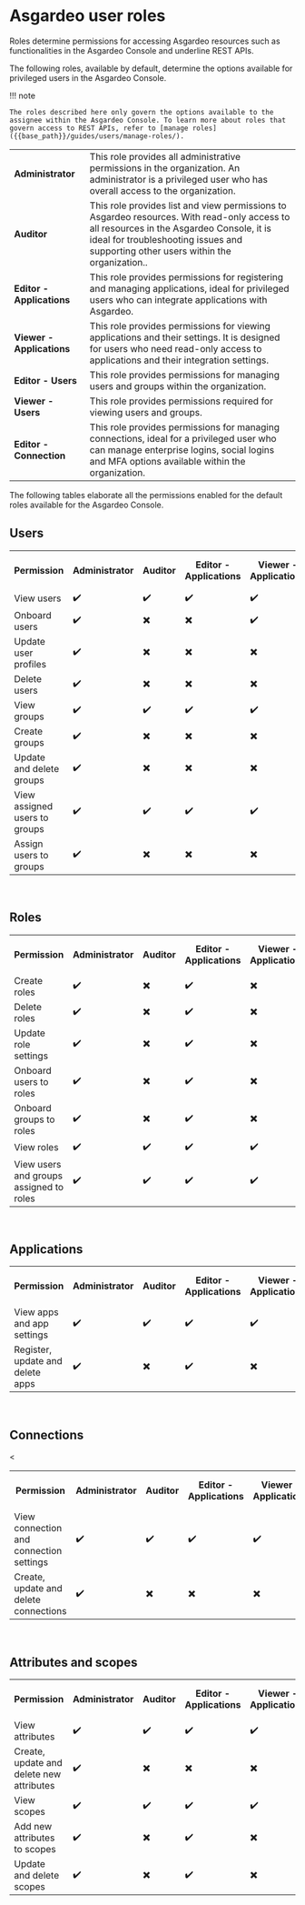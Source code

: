 # Asgardeo user roles

Roles determine permissions for accessing Asgardeo resources such as functionalities in the Asgardeo Console and underline REST APIs.

The following roles, available by default, determine the options available for privileged users in the Asgardeo Console.

!!! note

    The roles described here only govern the options available to the assignee within the Asgardeo Console. To learn more about roles that govern access to REST APIs, refer to [manage roles]({{base_path}}/guides/users/manage-roles/).

<table>
  <tr>
    <td><b>Administrator</b></td>
    <td>This role provides all administrative permissions in the organization. An administrator is a privileged user who has overall access to the organization.</td>
  </tr>
  <tr>
    <td><b>Auditor</b></td>
    <td>This role provides list and view permissions to Asgardeo resources. With read-only access to all resources in the Asgardeo Console, it is ideal for troubleshooting issues and supporting other users within the organization.. </td>
  </tr>
  <tr>
    <td><b>Editor - Applications</b></td>
    <td>This role provides permissions for registering and managing applications, ideal for privileged users who can integrate applications with Asgardeo.</td>
  </tr>
  <tr>
    <td><b>Viewer - Applications</b></td>
    <td>This role provides permissions for viewing applications and their settings. It is designed for users who need read-only access to applications and their integration settings.</td>
  </tr>
  <tr>
    <td><b>Editor - Users</b></td>
    <td>This role provides permissions for managing users and groups within the organization.</td>
  </tr>
  <tr>
    <td><b>Viewer - Users</b></td>
    <td>This role provides permissions required for viewing users and groups.</td>
  </tr>
  <tr>
    <td><b>Editor - Connection</b></td>
    <td>This role provides permissions for managing connections, ideal for a privileged user who can manage enterprise logins, social logins and MFA options available within the organization.</td>
  </tr>
</table>

The following tables elaborate all the permissions enabled for the default roles available for the Asgardeo Console.

## Users
<table>
  <tr>
    <th>Permission</th>
    <th>Administrator</th> 
    <th>Auditor</th> 
    <th>Editor - Applications</th> 
    <th>Viewer - Applications</th> 
    <th>Editor - Users</th> 
    <th>Viewer - Users</th> 
    <th>Editor - Connections</th>
  </tr>
  <tr>
    <td>View users</td>
    <td>✔️</td>
    <td>✔️</td>
    <td>✔️</td>
    <td>✔️</td>
    <td>✔️</td>
    <td>✔️</td>
    <td>✖️</td>
  </tr>
  <tr>
      <td>Onboard users</td>
      <td>✔️</td>
      <td>✖️</td>
      <td>✖️</td>
      <td>✔️</td>
      <td>✖️</td>
      <td>✖️</td>
      <td>✖️</td>
  </tr>
  <tr>
    <td>Update user profiles</td>
      <td>✔️</td>
      <td>✖️</td>
      <td>✖️</td>
    <td>✖️</td>
      <td>✔️</td>
      <td>✖️</td>
      <td>✖️</td>
  </tr>
  <tr>
      <td>Delete users</td>
      <td>✔️</td>
      <td>✖️</td>
      <td>✖️</td>
        <td>✖️</td>
      <td>✔️</td>
      <td>✖️</td>
      <td>✖️</td>
    </tr>
    <tr>
      <td>View groups</td>
      <td>✔️</td>
      <td>✔️</td>
      <td>✔️</td>
        <td>✔️</td>
      <td>✔️</td>
      <td>✔️</td>
      <td>✖️</td>
    </tr>
    <tr>
      <td>Create groups</td>
      <td>✔️</td>
      <td>✖️</td>
      <td>✖️</td>
        <td>✖️</td>
      <td>✔️</td>
      <td>✖️</td>
      <td>✖️</td>
    </tr>
    <tr>
      <td>Update and delete groups</td>
      <td>✔️</td>
      <td>✖️</td>
      <td>✖️</td>
        <td>✖️</td>
      <td>✔️</td>
      <td>✖️</td>
      <td>✖️</td>
    </tr>
    <tr>
      <td>View assigned users to groups</td>
      <td>✔️</td>
      <td>✔️</td>
      <td>✔️</td>
        <td>✔️</td>
      <td>✔️</td>
      <td>✔️</td>
      <td>✖️</td>
    </tr>
    <tr>
      <td>Assign users to groups</td>
      <td>✔️</td>
      <td>✖️</td>
      <td>✖️</td>
      <td>✖️</td>
      <td>✔️</td>
      <td>✖️</td>
      <td>✖️</td>
    </tr>  
</table>

<br>

## Roles

<table>
  <tr>
    <th>Permission</th>
    <th>Administrator</th> 
    <th>Auditor</th> 
    <th>Editor - Applications</th> 
    <th>Viewer - Applications</th> 
    <th>Editor - Users</th> 
    <th>Viewer - Users</th> 
    <th>Editor - Connections</th>
  </tr>
  <tr>
    <td>Create roles</td>
    <td>✔️</td>
    <td>✖️</td>
    <td>✔️</td>
    <td>✖️</td>
    <td>✔️</td>
    <td>✖️</td>
    <td>✖️</td>
  </tr>
 <tr>
    <td>Delete roles</td>
    <td>✔️</td>
    <td>✖️</td>
    <td>✔️</td>
    <td>✖️</td>
    <td>✔️</td>
    <td>✖️</td>
    <td>✖️</td>
  </tr>
  <tr>
    <td>Update role settings</td>
    <td>✔️</td>
    <td>✖️</td>
    <td>✔️</td>
    <td>✖️</td>
    <td>✔️</td>
    <td>✖️</td>
    <td>✖️</td>
  </tr>
  <tr>
      <td>Onboard users to roles</td>
      <td>✔️</td>
      <td>✖️</td>
      <td>✔️</td>
      <td>✖️</td>
      <td>✔️</td>
      <td>✖️</td>
      <td>✖️</td>
  </tr>
<tr>
      <td>Onboard groups to roles</td>
      <td>✔️</td>
      <td>✖️</td>
      <td>✔️</td>
      <td>✖️</td>
      <td>✔️</td>
      <td>✖️</td>
      <td>✖️</td>
  </tr>
  <tr>
      <td>View roles</td>
      <td>✔️</td>
      <td>✔️</td>
      <td>✔️</td>
      <td>✔️</td>
      <td>✔️</td>
      <td>✔️</td>
      <td>✖️</td>
    </tr>
<tr>
      <td>View users and groups assigned to roles</td>
      <td>✔️</td>
      <td>✔️</td>
      <td>✔️</td>
      <td>✔️</td>
      <td>✔️</td>
      <td>✔️</td>
      <td>✖️</td>
    </tr>
</table>

<br>

## Applications

<table>
  <tr>
     <th>Permission</th>
    <th>Administrator</th> 
    <th>Auditor</th> 
    <th>Editor - Applications</th> 
    <th>Viewer - Applications</th> 
    <th>Editor - Users</th> 
    <th>Viewer - Users</th> 
    <th>Editor - Connections</th>
  </tr>
  <tr>
    <td>View apps and app settings</td>
    <td>✔️</td>
    <td>✔️</td>
    <td>✔️</td>
    <td>✔️</td>
    <td>✖️</td>
    <td>✖️</td>
    <td>✖️</td>
  </tr>
  <tr>
    <td>Register, update and delete apps</td>
    <td>✔️</td>
    <td>✖️</td>
    <td>✔️</td>
    <td>✖️</td>
    <td>✖️</td>
    <td>✖️</td>
    <td>✖️</td>
  </tr>
</table>

<br>

## Connections

<table>
  <tr>
    <th>Permission</th>
    <th>Administrator</th> 
    <th>Auditor</th> 
    <th>Editor - Applications</th> 
    <th>Viewer - Applications</th> 
    <th>Editor - Users</th> 
    <th>Viewer - Users</th> 
    <th>Editor - Connections</th>
  </tr>
  <tr>
    <td>View connection and connection settings</td>
    <td>✔️</td>
    <td>✔️</td>
    <td>✔️</td>
    <td>✔️</td>
    <td>✖️</td>
    <td>✖️</td>
    <td>✖️</td>
  </tr>
  <tr>
    <td>Create, update and delete connections</td>
    <td>✔️</td>
    <td>✖️</td>
    <td>✖️</td>
    <td>✖️</td>
    <td>✖️</td>
    <td>✖️</td>
    <<td>✔️</td>
  </tr>
</table>

<br>

## Attributes and scopes
<table>
  <tr>
    <th>Permission</th>
    <th>Administrator</th> 
    <th>Auditor</th> 
    <th>Editor - Applications</th> 
    <th>Viewer - Applications</th> 
    <th>Editor - Users</th> 
    <th>Viewer - Users</th> 
    <th>Editor - Connections</th>
  </tr>
  <tr>
    <td>View attributes</td>
    <td>✔️</td>
    <td>✔️</td>
    <td>✔️</td>
    <td>✔️</td>
    <td>✖️</td>
    <td>✖️</td>
    <td>✔️</td>
  </tr>
  <tr>
      <td>Create, update and delete new attributes</td>
      <td>✔️</td>
      <td>✖️</td>
      <td>✖️</td>
      <td>✖️</td>
      <td>✖️</td>
      <td>✖️</td>
      <td>✖️</td>
  </tr>
  <tr>
    <td>View scopes</td>
      <td>✔️</td>
    <td>✔️</td>
    <td>✔️</td>
    <td>✔️</td>
    <td>✖️</td>
    <td>✖️</td>
    <td>✔️</td>
</tr>
    <tr>
    <td>Add new attributes to scopes</td>
    <td>✔️</td>
    <td>✖️</td>
    <td>✔️</td>
    <td>✖️</td>
    <td>✖️</td>
    <td>✖️</td>
    <td>✖️</td>
    </tr>
    <tr>
      <td>Update and delete scopes</td>
      <td>✔️</td>
    <td>✖️</td>
    <td>✔️</td>
    <td>✖️</td>
    <td>✖️</td>
    <td>✖️</td>
    <td>✖️</td>
    </tr>
</table>
<br>
